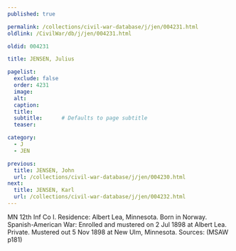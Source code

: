 ```yaml
---
published: true

permalink: /collections/civil-war-database/j/jen/004231.html
oldlink: /CivilWar/db/j/jen/004231.html

oldid: 004231

title: JENSEN, Julius

pagelist:
  exclude: false
  order: 4231
  image: 
  alt:
  caption:
  title:
  subtitle:      # Defaults to page subtitle
  teaser:

category: 
  - J 
  - JEN

previous:
  title: JENSEN, John
  url: /collections/civil-war-database/j/jen/004230.html  
next:
  title: JENSEN, Karl
  url: /collections/civil-war-database/j/jen/004232.html   
---
```

MN 12th Inf Co I. Residence: Albert Lea, Minnesota. Born in Norway. Spanish-American War: Enrolled and mustered on 2 Jul 1898 at Albert Lea. Private. Mustered out 5 Nov 1898 at New Ulm, Minnesota. Sources: (MSAW p181)